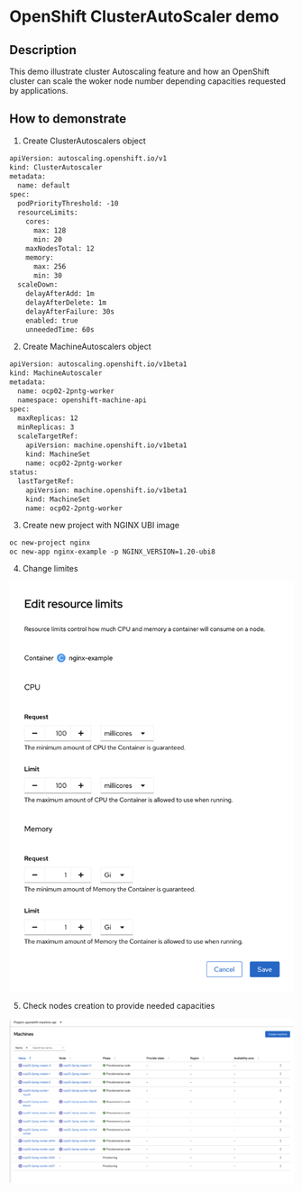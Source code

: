 # OpenShift ClusterAutoScaler demo

## Description

This demo illustrate cluster Autoscaling feature and how an OpenShift cluster can scale the woker node number depending capacities requested by applications.

## How to demonstrate

1. Create ClusterAutoscalers object

```
apiVersion: autoscaling.openshift.io/v1
kind: ClusterAutoscaler
metadata:
  name: default
spec:
  podPriorityThreshold: -10
  resourceLimits:
    cores:
      max: 128
      min: 20
    maxNodesTotal: 12
    memory:
      max: 256
      min: 30
  scaleDown:
    delayAfterAdd: 1m
    delayAfterDelete: 1m
    delayAfterFailure: 30s
    enabled: true
    unneededTime: 60s
```

2. Create MachineAutoscalers object

```
apiVersion: autoscaling.openshift.io/v1beta1
kind: MachineAutoscaler
metadata:
  name: ocp02-2pntg-worker
  namespace: openshift-machine-api
spec:
  maxReplicas: 12
  minReplicas: 3
  scaleTargetRef:
    apiVersion: machine.openshift.io/v1beta1
    kind: MachineSet
    name: ocp02-2pntg-worker
status:
  lastTargetRef:
    apiVersion: machine.openshift.io/v1beta1
    kind: MachineSet
    name: ocp02-2pntg-worker
```

3. Create new project with NGINX UBI image
```
oc new-project nginx
oc new-app nginx-example -p NGINX_VERSION=1.20-ubi8
```

4. Change limites

![limites](images/limites.png)


5. Check nodes creation to provide needed capacities

![newnodes](images/newnodes.png)
